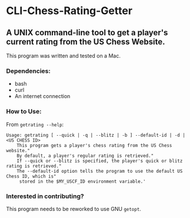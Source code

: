 # CLI-Chess-Rating-Getter
## A UNIX command-line tool to get a player's current rating from the US Chess Website.

This program was written and tested on a Mac.

### Dependencies:
 - bash
 - curl
 - An internet connection

### How to Use:
From `getrating --help`:
```
Usage: getrating [ --quick | -q | --blitz | -b ] --default-id | -d | <US CHESS ID>
    This program gets a player's chess rating from the US Chess website."
    By default, a player's regular rating is retrieved."
    If --quick or --blitz is specified, the player's quick or blitz rating is retrieved."
    The --default-id option tells the program to use the default US Chess ID, which is"
     stored in the $MY_USCF_ID environment variable.'
```
### Interested in contributing?
This program needs to be reworked to use GNU `getopt`.
